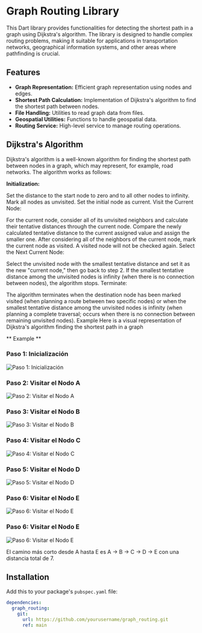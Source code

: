 # Graph Routing Library

This Dart library provides functionalities for detecting the shortest path in a graph using Dijkstra's algorithm. The library is designed to handle complex routing problems, making it suitable for applications in transportation networks, geographical information systems, and other areas where pathfinding is crucial.

## Features

- **Graph Representation:** Efficient graph representation using nodes and edges.
- **Shortest Path Calculation:** Implementation of Dijkstra's algorithm to find the shortest path between nodes.
- **File Handling:** Utilities to read graph data from files.
- **Geospatial Utilities:** Functions to handle geospatial data.
- **Routing Service:** High-level service to manage routing operations.

## Dijkstra's Algorithm
Dijkstra's algorithm is a well-known algorithm for finding the shortest path between nodes in a graph, which may represent, for example, road networks. The algorithm works as follows:

**Initialization:**

Set the distance to the start node to zero and to all other nodes to infinity.
Mark all nodes as unvisited. Set the initial node as current.
Visit the Current Node:

For the current node, consider all of its unvisited neighbors and calculate their tentative distances through the current node.
Compare the newly calculated tentative distance to the current assigned value and assign the smaller one.
After considering all of the neighbors of the current node, mark the current node as visited. A visited node will not be checked again.
Select the Next Current Node:

Select the unvisited node with the smallest tentative distance and set it as the new "current node," then go back to step 2.
If the smallest tentative distance among the unvisited nodes is infinity (when there is no connection between nodes), the algorithm stops.
Terminate:

The algorithm terminates when the destination node has been marked visited (when planning a route between two specific nodes) or when the smallest tentative distance among the unvisited nodes is infinity (when planning a complete traversal; occurs when there is no connection between remaining unvisited nodes).
Example
Here is a visual representation of Dijkstra's algorithm finding the shortest path in a graph

** Example **

### Paso 1: Inicialización
![Paso 1: Inicialización](assets/images/dijkstra_step_1.png)

### Paso 2: Visitar el Nodo A
![Paso 2: Visitar el Nodo A](assets/images/dijkstra_step_2.png)

### Paso 3: Visitar el Nodo B
![Paso 3: Visitar el Nodo B](assets/images/dijkstra_step_3.png)

### Paso 4: Visitar el Nodo C
![Paso 4: Visitar el Nodo C](assets/images/dijkstra_step_4.png)

### Paso 5: Visitar el Nodo D
![Paso 5: Visitar el Nodo D](assets/images/dijkstra_step_5.png)

### Paso 6: Visitar el Nodo E
![Paso 6: Visitar el Nodo E](assets/images/dijkstra_step_6.png)

### Paso 6: Visitar el Nodo E
![Paso 6: Visitar el Nodo E](assets/images/dijkstra_algorithm.gif)

El camino más corto desde A hasta E es A -> B -> C -> D -> E con una distancia total de 7.

## Installation

Add this to your package's `pubspec.yaml` file:

```yaml
dependencies:
  graph_routing:
    git:
      url: https://github.com/yourusername/graph_routing.git
      ref: main

